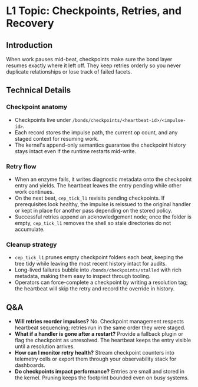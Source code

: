 # L1 Topic: Checkpoints, Retries, and Recovery

## Introduction
When work pauses mid-beat, checkpoints make sure the bond layer resumes exactly where it left off. They keep retries orderly so you never duplicate relationships or lose track of failed facets.

## Technical Details
### Checkpoint anatomy
- Checkpoints live under `/bonds/checkpoints/<heartbeat-id>/<impulse-id>`.
- Each record stores the impulse path, the current op count, and any staged context for resuming work.
- The kernel's append-only semantics guarantee the checkpoint history stays intact even if the runtime restarts mid-write.

### Retry flow
- When an enzyme fails, it writes diagnostic metadata onto the checkpoint entry and yields. The heartbeat leaves the entry pending while other work continues.
- On the next beat, `cep_tick_l1` revisits pending checkpoints. If prerequisites look healthy, the impulse is reissued to the original handler or kept in place for another pass depending on the stored policy.
- Successful retries append an acknowledgement node; once the folder is empty, `cep_tick_l1` removes the shell so stale directories do not accumulate.

### Cleanup strategy
- `cep_tick_l1` prunes empty checkpoint folders each beat, keeping the tree tidy while leaving the most recent history intact for audits.
- Long-lived failures bubble into `/bonds/checkpoints/stalled` with rich metadata, making them easy to inspect through tooling.
- Operators can force-complete a checkpoint by writing a resolution tag; the heartbeat will skip the retry and record the override in history.

## Q&A
- **Will retries reorder impulses?** No. Checkpoint management respects heartbeat sequencing; retries run in the same order they were staged.
- **What if a handler is gone after a restart?** Provide a fallback plugin or flag the checkpoint as unresolved. The heartbeat keeps the entry visible until a resolution arrives.
- **How can I monitor retry health?** Stream checkpoint counters into telemetry cells or export them through your observability stack for dashboards.
- **Do checkpoints impact performance?** Entries are small and stored in the kernel. Pruning keeps the footprint bounded even on busy systems.
